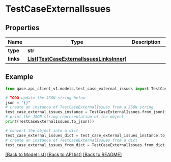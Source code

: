 # TestCaseExternalIssues


## Properties

Name | Type | Description | Notes
------------ | ------------- | ------------- | -------------
**type** | **str** |  | 
**links** | [**List[TestCaseExternalIssuesLinksInner]**](TestCaseExternalIssuesLinksInner.md) |  | 

## Example

```python
from qase.api_client_v1.models.test_case_external_issues import TestCaseExternalIssues

# TODO update the JSON string below
json = "{}"
# create an instance of TestCaseExternalIssues from a JSON string
test_case_external_issues_instance = TestCaseExternalIssues.from_json(json)
# print the JSON string representation of the object
print(TestCaseExternalIssues.to_json())

# convert the object into a dict
test_case_external_issues_dict = test_case_external_issues_instance.to_dict()
# create an instance of TestCaseExternalIssues from a dict
test_case_external_issues_from_dict = TestCaseExternalIssues.from_dict(test_case_external_issues_dict)
```
[[Back to Model list]](../README.md#documentation-for-models) [[Back to API list]](../README.md#documentation-for-api-endpoints) [[Back to README]](../README.md)



